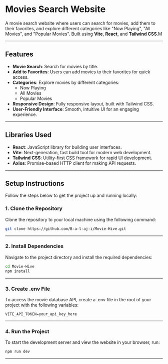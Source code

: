 # Movies Search Website

A movie search website where users can search for movies, add them to their favorites, and explore different categories like "Now Playing", "All Movies", and "Popular Movies". Built using **Vite**, **React**, and **Tailwind CSS**.M

---

## Features

- **Movie Search**: Search for movies by title.
- **Add to Favorites**: Users can add movies to their favorites for quick access.
- **Categories**: Explore movies by different categories:
  - Now Playing
  - All Movies
  - Popular Movies
- **Responsive Design**: Fully responsive layout, built with Tailwind CSS.
- **User-Friendly Interface**: Smooth, intuitive UI for an engaging experience.

---

## Libraries Used

- **React**: JavaScript library for building user interfaces.
- **Vite**: Next-generation, fast build tool for modern web development.
- **Tailwind CSS**: Utility-first CSS framework for rapid UI development.
- **Axios**: Promise-based HTTP client for making API requests.

---

## Setup Instructions

Follow the steps below to get the project up and running locally:

### 1. Clone the Repository

Clone the repository to your local machine using the following command:

```bash
git clone https://github.com/B-a-l-aj-i/Movie-Hive.git
```

---
### 2. Install Dependencies

Navigate to the project directory and install the required dependencies:

```bash
cd Movie-Hive
npm install
```
---

### 3. Create .env File
To access the movie database API, create a .env file in the root of your project with the following variables:
```env
VITE_API_TOKEN=your_api_key_here
```
---

### 4. Run the Project
To start the development server and view the website in your browser, run:

```bash
npm run dev
```
---

